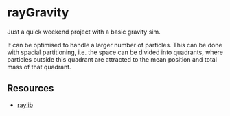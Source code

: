 # rayGravity

Just a quick weekend project with a basic gravity sim.

It can be optimised to handle a larger number of particles. This can be done with spacial partitioning, i.e. the space can be divided into quadrants, where particles outside this quadrant are attracted to the mean position and total mass of that quadrant.

## Resources

- [raylib](https://github.com/raysan5/raylib/releases/download/5.5/raylib-5.5_linux_amd64.tar.gz)
